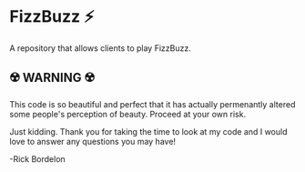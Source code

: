 # FizzBuzz ⚡️

A repository that allows clients to play FizzBuzz.

## ☢️ WARNING ☢️
This code is so beautiful and perfect that it has actually permenantly altered some people's perception of beauty. Proceed at your own risk.

Just kidding. Thank you for taking the time to look at my code and I would love to answer any questions you may have!

-Rick Bordelon

